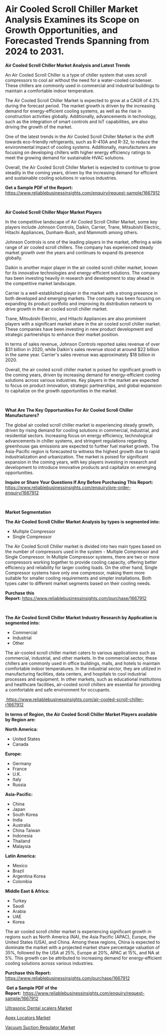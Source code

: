 <p><h1>Air Cooled Scroll Chiller Market Analysis Examines its Scope on Growth Opportunities, and Forecasted Trends Spanning from 2024 to 2031.</h1></p><p><strong>Air Cooled Scroll Chiller Market Analysis and Latest Trends</strong></p>
<p><p>An Air Cooled Scroll Chiller is a type of chiller system that uses scroll compressors to cool air without the need for a water-cooled condenser. These chillers are commonly used in commercial and industrial buildings to maintain a comfortable indoor temperature.</p><p>The Air Cooled Scroll Chiller Market is expected to grow at a CAGR of 4.3% during the forecast period. The market growth is driven by the increasing demand for energy-efficient cooling systems, as well as the rise in construction activities globally. Additionally, advancements in technology, such as the integration of smart controls and IoT capabilities, are also driving the growth of the market.</p><p>One of the latest trends in the Air Cooled Scroll Chiller Market is the shift towards eco-friendly refrigerants, such as R-410A and R-32, to reduce the environmental impact of cooling systems. Additionally, manufacturers are focusing on developing chillers with higher energy efficiency ratings to meet the growing demand for sustainable HVAC solutions.</p><p>Overall, the Air Cooled Scroll Chiller Market is expected to continue to grow steadily in the coming years, driven by the increasing demand for efficient and sustainable cooling solutions in various industries.</p></p>
<p><strong>Get a Sample PDF of the Report:&nbsp;</strong> <a href="https://www.reliablebusinessinsights.com/enquiry/request-sample/1667912">https://www.reliablebusinessinsights.com/enquiry/request-sample/1667912</a></p>
<p>&nbsp;</p>
<p><strong>Air Cooled Scroll Chiller Major Market Players</strong></p>
<p><p>In the competitive landscape of Air Cooled Scroll Chiller Market, some key players include Johnson Controls, Daikin, Carrier, Trane, Mitsubishi Electric, Hitachi Appliances, Dunham-Bush, and Mammoth among others. </p><p>Johnson Controls is one of the leading players in the market, offering a wide range of air cooled scroll chillers. The company has experienced steady market growth over the years and continues to expand its presence globally. </p><p>Daikin is another major player in the air cooled scroll chiller market, known for its innovative technologies and energy-efficient solutions. The company has been investing heavily in research and development to stay ahead in the competitive market landscape. </p><p>Carrier is a well-established player in the market with a strong presence in both developed and emerging markets. The company has been focusing on expanding its product portfolio and improving its distribution network to drive growth in the air cooled scroll chiller market. </p><p>Trane, Mitsubishi Electric, and Hitachi Appliances are also prominent players with a significant market share in the air cooled scroll chiller market. These companies have been investing in new product development and strategic partnerships to enhance their market position. </p><p>In terms of sales revenue, Johnson Controls reported sales revenue of over $31 billion in 2020, while Daikin's sales revenue stood at around $22 billion in the same year. Carrier's sales revenue was approximately $18 billion in 2020. </p><p>Overall, the air cooled scroll chiller market is poised for significant growth in the coming years, driven by increasing demand for energy-efficient cooling solutions across various industries. Key players in the market are expected to focus on product innovation, strategic partnerships, and global expansion to capitalize on the growth opportunities in the market.</p></p>
<p>&nbsp;</p>
<p><strong>What Are The Key Opportunities For Air Cooled Scroll Chiller Manufacturers?</strong></p>
<p><p>The global air cooled scroll chiller market is experiencing steady growth, driven by rising demand for cooling solutions in commercial, industrial, and residential sectors. Increasing focus on energy efficiency, technological advancements in chiller systems, and stringent regulations regarding greenhouse gas emissions are expected to further fuel market growth. The Asia-Pacific region is forecasted to witness the highest growth due to rapid industrialization and urbanization. The market is poised for significant expansion in the coming years, with key players investing in research and development to introduce innovative products and capitalize on emerging opportunities.</p></p>
<p><strong>Inquire or Share Your Questions If Any Before Purchasing This Report:</strong> <a href="https://www.reliablebusinessinsights.com/enquiry/pre-order-enquiry/1667912">https://www.reliablebusinessinsights.com/enquiry/pre-order-enquiry/1667912</a></p>
<p>&nbsp;</p>
<p><strong>Market Segmentation</strong></p>
<p><strong>The Air Cooled Scroll Chiller Market Analysis by types is segmented into:</strong></p>
<p><ul><li>Multiple Compressor</li><li>Single Compressor</li></ul></p>
<p><p>The Air Cooled Scroll Chiller market is divided into two main types based on the number of compressors used in the system - Multiple Compressor and Single Compressor. In Multiple Compressor systems, there are two or more compressors working together to provide cooling capacity, offering better efficiency and reliability for larger cooling loads. On the other hand, Single Compressor systems have only one compressor, making them more suitable for smaller cooling requirements and simpler installations. Both types cater to different market segments based on their cooling needs.</p></p>
<p><strong>Purchase this Report:&nbsp;</strong><a href="https://www.reliablebusinessinsights.com/purchase/1667912">https://www.reliablebusinessinsights.com/purchase/1667912</a></p>
<p>&nbsp;</p>
<p><strong>The Air Cooled Scroll Chiller Market Industry Research by Application is segmented into:</strong></p>
<p><ul><li>Commercial</li><li>Industrial</li><li>Other</li></ul></p>
<p><p>The air-cooled scroll chiller market caters to various applications such as commercial, industrial, and other markets. In the commercial sector, these chillers are commonly used in office buildings, malls, and hotels to maintain comfortable indoor temperatures. In the industrial sector, they are utilized in manufacturing facilities, data centers, and hospitals to cool industrial processes and equipment. In other markets, such as educational institutions and healthcare facilities, air-cooled scroll chillers are essential for providing a comfortable and safe environment for occupants.</p></p>
<p><a href="https://www.reliablebusinessinsights.com/air-cooled-scroll-chiller-r1667912">&nbsp;https://www.reliablebusinessinsights.com/air-cooled-scroll-chiller-r1667912</a></p>
<p><strong>In terms of Region, the Air Cooled Scroll Chiller Market Players available by Region are:</strong></p>
<p>
    <p> <strong> North America: </strong>
        <ul>
            <li>United States</li>
            <li>Canada</li>
        </ul>
        </p> 
    <p> <strong> Europe: </strong>
        <ul>
            <li>Germany</li>
            <li>France</li>
            <li>U.K.</li>
            <li>Italy</li>
            <li>Russia</li>
        </ul>
        </p> 
    <p> <strong> Asia-Pacific: </strong>
        <ul>
            <li>China</li>
            <li>Japan</li>
            <li>South Korea</li>
            <li>India</li>
            <li>Australia</li>
            <li>China Taiwan</li>
            <li>Indonesia</li>
            <li>Thailand</li>
            <li>Malaysia</li>
        </ul>
        </p> 
    <p> <strong> Latin America: </strong>
        <ul>
            <li>Mexico</li>
            <li>Brazil</li>
            <li>Argentina Korea</li>
            <li>Colombia</li>
        </ul>
        </p> 
    <p> <strong> Middle East & Africa: </strong>
        <ul>
            <li>Turkey</li>
            <li>Saudi</li>
            <li>Arabia</li>
            <li>UAE</li>
            <li>Korea</li>
        </ul>
    </p>
    </p>
<p><p>The air cooled scroll chiller market is experiencing significant growth in regions such as North America (NA), the Asia Pacific (APAC), Europe, the United States (USA), and China. Among these regions, China is expected to dominate the market with a projected market share percentage valuation of 35%, followed by the USA at 25%, Europe at 20%, APAC at 15%, and NA at 5%. This growth can be attributed to increasing demand for energy-efficient cooling solutions across various industries.</p></p>
<p><strong>Purchase this Report: </strong><a href="https://www.reliablebusinessinsights.com/purchase/1667912">https://www.reliablebusinessinsights.com/purchase/1667912</a></p>
<p>&nbsp;<strong>Get a Sample PDF of the Report:&nbsp;&nbsp;</strong><a href="https://www.reliablebusinessinsights.com/enquiry/request-sample/1667912">https://www.reliablebusinessinsights.com/enquiry/request-sample/1667912</a></p>
<p><strong></strong></p>
<p><p><a href="https://github.com/NorbertYates/Market-Research-Report-List-5/blob/main/ultrasonic-dental-scalers-market.md">Ultrasonic Dental scalers Market</a></p><p><a href="https://github.com/prosalinda88/Market-Research-Report-List-5/blob/main/apex-locators-market.md">Apex Locators Market</a></p><p><a href="https://view.publitas.com/reportprime-1/analyzing-vacuum-suction-regulator-market-dynamics-and-growth-drivers-and-forecasted-for-period-from-2024-to-2031/">Vacuum Suction Regulator Market</a></p></p>